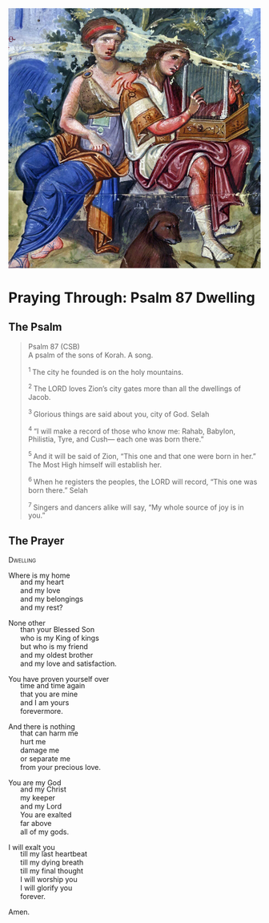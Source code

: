 <img class="intro-right" src="../images/art-paris-psalter.jpg">

<style>
  li {list-style-type: none;}
  p + ul {
    margin-top: -18px;
}
</style>

# Praying Through: Psalm 87 Dwelling

## The Psalm

>Psalm 87 (CSB)    
> A psalm of the sons of Korah. A song. 
>
><sup> 1 </sup> The city he founded is on the holy mountains. 
>
><sup> 2 </sup> The LORD loves Zion’s city gates more than all the dwellings of Jacob. 
>
><sup> 3 </sup> Glorious things are said about you, city of God. Selah 
>
><sup> 4 </sup> “I will make a record of those who know me: Rahab, Babylon, Philistia, Tyre, and Cush— each one was born there.” 
>
><sup> 5 </sup> And it will be said of Zion, “This one and that one were born in her.” The Most High himself will establish her. 
>
><sup> 6 </sup> When he registers the peoples, the LORD will record, “This one was born there.” Selah 
>
><sup> 7 </sup> Singers and dancers alike will say, “My whole source of joy is in you.”

## The Prayer

<div style="font-variant: small-caps;">
Dwelling
</div>

Where is my home
* and my heart
* and my love
* and my belongings
* and my rest?

None other
* than your Blessed Son
* who is my King of kings
* but who is my friend
* and my oldest brother
* and my love and satisfaction.

You have proven yourself over
* time and time again
* that you are mine
* and I am yours
* forevermore.

And there is nothing
* that can harm me
* hurt me
* damage me
* or separate me
* from your precious love.

You are my God
* and my Christ
* my keeper
* and my Lord
* You are exalted
* far above
* all of my gods.

I will exalt you
* till my last heartbeat
* till my dying breath
* till my final thought
* I will worship you
* I will glorify you
* forever.

Amen.
